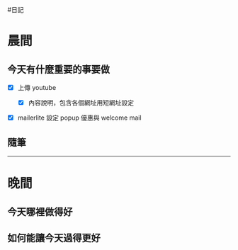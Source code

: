 #日記 
# 晨間

## 今天有什麼重要的事要做
- [x] 上傳 youtube 
	- [x] 內容說明，包含各個網址用短網址設定
- [x] mailerlite 設定 popup 優惠與 welcome mail


## 隨筆

---

# 晚間

## 今天哪裡做得好

## 如何能讓今天過得更好